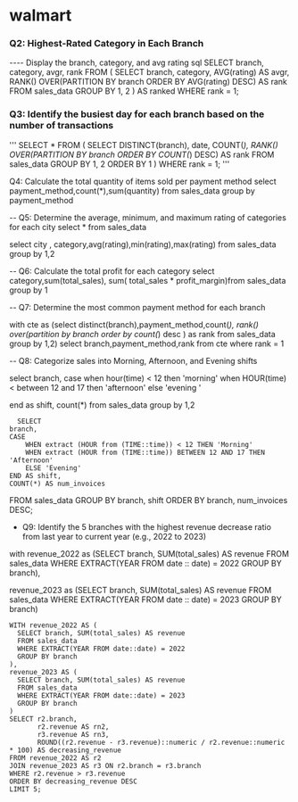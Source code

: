 # walmart

### Q2: Highest-Rated Category in Each Branch
 ---- Display the branch, category, and avg rating
sql
SELECT branch, category, avgr, rank 
FROM (
  SELECT branch, category, AVG(rating) AS avgr,
         RANK() OVER(PARTITION BY branch ORDER BY AVG(rating) DESC) AS rank
  FROM sales_data
  GROUP BY 1, 2
) AS ranked
WHERE rank = 1; 

 ### Q3: Identify the busiest day for each branch based on the number of transactions
''' SELECT * 
FROM (
  SELECT DISTINCT(branch), date, COUNT(*),
         RANK() OVER(PARTITION BY branch ORDER BY COUNT(*) DESC) AS rank
  FROM sales_data
  GROUP BY 1, 2
  ORDER BY 1
)
WHERE rank = 1;
'''

Q4: Calculate the total quantity of items sold per payment method
select payment\_method,count(\*),sum(quantity) from sales\_data
group by payment\_method

\-- Q5: Determine the average, minimum, and maximum rating of categories for each city
select \* from sales\_data

select city , category,avg(rating),min(rating),max(rating) from sales\_data
group by 1,2

\-- Q6: Calculate the total profit for each category
select category,sum(total\_sales),
sum( total\_sales \* profit\_margin)from sales\_data
group by 1

\-- Q7: Determine the most common payment method for each branch

with cte as (select distinct(branch),payment\_method,count(*),
rank() over(partition by branch order by count(*) desc ) as rank from sales\_data
group by 1,2)
select branch,payment\_method,rank from cte
where rank = 1

\-- Q8: Categorize sales into Morning, Afternoon, and Evening shifts

select branch,
case when hour(time) < 12 then 'morning'
when HOUR(time) < between 12 and 17 then 'afternoon'
else 'evening '

end as shift,
count(\*)
from sales\_data
group by 1,2

```
  SELECT
branch,
CASE 
    WHEN extract (HOUR from (TIME::time)) < 12 THEN 'Morning'
    WHEN extract (HOUR from (TIME::time)) BETWEEN 12 AND 17 THEN 'Afternoon'
    ELSE 'Evening'
END AS shift,
COUNT(*) AS num_invoices
```

FROM sales\_data
GROUP BY branch, shift
ORDER BY branch, num\_invoices DESC;

* Q9: Identify the 5 branches with the highest revenue decrease ratio from last year to current year (e.g., 2022 to 2023)

with revenue\_2022 as (SELECT
branch,
SUM(total\_sales) AS revenue
FROM
sales\_data
WHERE
EXTRACT(YEAR FROM date :: date) = 2022
GROUP BY
branch),

revenue\_2023 as (SELECT
branch,
SUM(total\_sales) AS revenue
FROM
sales\_data
WHERE
EXTRACT(YEAR FROM date :: date) = 2023
GROUP BY
branch)

```
WITH revenue_2022 AS (
  SELECT branch, SUM(total_sales) AS revenue
  FROM sales_data
  WHERE EXTRACT(YEAR FROM date::date) = 2022
  GROUP BY branch
),
revenue_2023 AS (
  SELECT branch, SUM(total_sales) AS revenue
  FROM sales_data
  WHERE EXTRACT(YEAR FROM date::date) = 2023
  GROUP BY branch
)
SELECT r2.branch,
       r2.revenue AS rn2,
       r3.revenue AS rn3,
       ROUND((r2.revenue - r3.revenue)::numeric / r2.revenue::numeric * 100) AS decreasing_revenue
FROM revenue_2022 AS r2
JOIN revenue_2023 AS r3 ON r2.branch = r3.branch
WHERE r2.revenue > r3.revenue
ORDER BY decreasing_revenue DESC
LIMIT 5;
```
